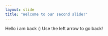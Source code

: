 ```yaml
---
layout: slide
title: "Welcome to our second slide!"
---
```

Hello i am back :)
Use the left arrow to go back!
